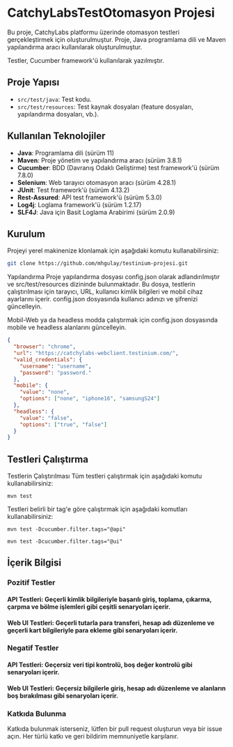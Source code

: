 # CatchyLabsTestOtomasyon Projesi

Bu proje, CatchyLabs platformu üzerinde otomasyon testleri gerçekleştirmek için oluşturulmuştur. Proje, Java programlama dili ve Maven yapılandırma aracı kullanılarak oluşturulmuştur. 

Testler, Cucumber framework'ü kullanılarak yazılmıştır.

## Proje Yapısı

- `src/test/java`: Test kodu.
- `src/test/resources`: Test kaynak dosyaları (feature dosyaları, yapılandırma dosyaları, vb.).

## Kullanılan Teknolojiler

- **Java**: Programlama dili (sürüm 11)
- **Maven**: Proje yönetim ve yapılandırma aracı (sürüm 3.8.1)
- **Cucumber**: BDD (Davranış Odaklı Geliştirme) test framework'ü (sürüm 7.8.0)
- **Selenium**: Web tarayıcı otomasyon aracı (sürüm 4.28.1)
- **JUnit**: Test framework'ü (sürüm 4.13.2)
- **Rest-Assured**: API test framework'ü (sürüm 5.3.0)
- **Log4j**: Loglama framework'ü (sürüm 1.2.17)
- **SLF4J**: Java için Basit Loglama Arabirimi (sürüm 2.0.9)

## Kurulum

Projeyi yerel makinenize klonlamak için aşağıdaki komutu kullanabilirsiniz:

```sh
git clone https://github.com/mhgulay/testinium-projesi.git
```
Yapılandırma
Proje yapılandırma dosyası config.json olarak adlandırılmıştır ve src/test/resources dizininde bulunmaktadır. Bu dosya, testlerin çalıştırılması için tarayıcı, URL, kullanıcı kimlik bilgileri ve mobil cihaz ayarlarını içerir.
config.json dosyasında kullanıcı adınızı ve şifrenizi güncelleyin.

Mobil-Web ya da headless modda çalıştırmak için config.json dosyasında mobile ve headless alanlarını güncelleyin.

```json
{
  "browser": "chrome",
  "url": "https://catchylabs-webclient.testinium.com/",
  "valid_credentials": {
    "username": "username",
    "password": "password."
  },
  "mobile": {
    "value": "none",
    "options": ["none", "iphone16", "samsungS24"]
  },
  "headless": {
    "value": "false",
    "options": ["true", "false"]
  }
}
```

## Testleri Çalıştırma

Testlerin Çalıştırılması
Tüm testleri çalıştırmak için aşağıdaki komutu kullanabilirsiniz:
```
mvn test
```
Testleri belirli bir tag'e göre çalıştırmak için aşağıdaki komutları kullanabilirsiniz:

```
mvn test -Dcucumber.filter.tags="@api" 
```
```
mvn test -Dcucumber.filter.tags="@ui"
```

## İçerik Bilgisi

### Pozitif Testler
#### API Testleri: Geçerli kimlik bilgileriyle başarılı giriş, toplama, çıkarma, çarpma ve bölme işlemleri gibi çeşitli senaryoları içerir.
#### Web UI Testleri: Geçerli tutarla para transferi, hesap adı düzenleme ve geçerli kart bilgileriyle para ekleme gibi senaryoları içerir.

### Negatif Testler
#### API Testleri: Geçersiz veri tipi kontrolü, boş değer kontrolü gibi senaryoları içerir.
#### Web UI Testleri: Geçersiz bilgilerle giriş, hesap adı düzenleme ve alanların boş bırakılması gibi senaryoları içerir.

### Katkıda Bulunma
Katkıda bulunmak isterseniz, lütfen bir pull request oluşturun veya bir issue açın. Her türlü katkı ve geri bildirim memnuniyetle karşılanır.